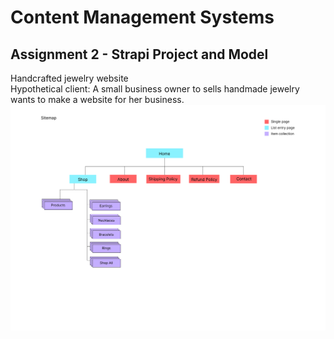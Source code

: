 # Content Management Systems
## Assignment 2 - Strapi Project and Model

Handcrafted jewelry website \
Hypothetical client: A small business owner to sells handmade jewelry wants to make a website for her business. \
![Sitemap of jewelry website](./images/jewelry-website-sitemap.jpg)




